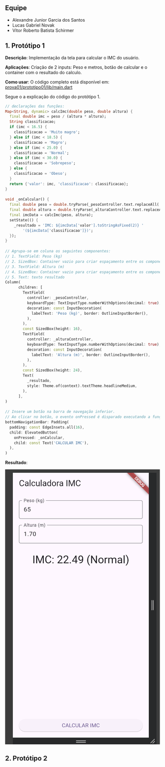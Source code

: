 ## Equipe

- Alexandre Junior Garcia dos Santos
- Lucas Gabriel Novak
- Vitor Roberto Batista Schirmer

## 1. Protótipo 1

**Descrição**: 
Implementação da tela para calcular o IMC do usuário.

**Aplicações**: 
Criação de 2 inputs: Peso e metros, botão de calcular e o container com o resultado do calculo.

**Como usar**:
O código completo está disponível em: [prova01/prototipo01/lib/main.dart](prova01/prototipo01/lib/main.dart)

Segue o a explicação do código do protótipo 1.
```dart
// declarações das funções:
Map<String, dynamic> calcImc(double peso, double altura) {
  final double imc = peso / (altura * altura);
  String classificacao;
  if (imc < 16.5) {
    classificacao = 'Muito magro';
  } else if (imc < 18.5) {
    classificacao = 'Magro';
  } else if (imc < 25.0) {
    classificacao = 'Normal';
  } else if (imc < 30.0) {
    classificacao = 'Sobrepeso';
  } else {
    classificacao = 'Obeso';
  }
  return {'valor': imc, 'classificacao': classificacao};
}

void _onCalcular() {
  final double peso = double.tryParse(_pesoController.text.replaceAll(',', '.')) ?? 0;
  final double altura = double.tryParse(_alturaController.text.replaceAll(',', '.')) ?? 0;
  final imcData = calcImc(peso, altura);
  setState(() {
    _resultado = 'IMC: ${imcData['valor'].toStringAsFixed(2)} '
        '(${imcData['classificacao']})';
  });
}

// Agrupa-se em coluna os seguintes componentes:
// 1. TextField: Peso (kg)
// 2. SizedBox: Container vazio para criar espaçamento entre os componentes.
// 3. TextField: Altura (m)
// 4. SizedBox: Container vazio para criar espaçamento entre os componentes.
// 5. Text: texto resultado
Column(
      children: [
        TextField(
          controller: _pesoController,
          keyboardType: TextInputType.numberWithOptions(decimal: true),
          decoration: const InputDecoration(
            labelText: 'Peso (kg)', border: OutlineInputBorder(),
          ),
        ),
        const SizedBox(height: 16),
        TextField(
          controller: _alturaController,
          keyboardType: TextInputType.numberWithOptions(decimal: true),
          decoration: const InputDecoration(
            labelText: 'Altura (m)', border: OutlineInputBorder(),
          ),
        ),
        const SizedBox(height: 24),
        Text(
          _resultado,
          style: Theme.of(context).textTheme.headlineMedium,
        ),
      ],
)  

// Insere um botão na barra de navegação inferior.
// Ao clicar no botão, o evento onPressed é disparado executando a função `onCalcular`
bottomNavigationBar: Padding(
  padding: const EdgeInsets.all(16),
  child: ElevatedButton(
    onPressed: _onCalcular,
    child: const Text('CALCULAR IMC'),
  ),
)
```

**Resultado**:

![alt text](assets/image2.png)

## 2. Protótipo 2
